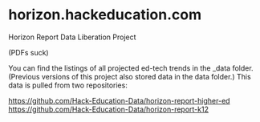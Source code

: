 horizon.hackeducation.com 
========

Horizon Report Data Liberation Project

(PDFs suck)

You can find the listings of all projected ed-tech trends in the _data folder. (Previous versions of this project also stored data in the data folder.) This data is pulled from two repositories:

https://github.com/Hack-Education-Data/horizon-report-higher-ed
https://github.com/Hack-Education-Data/horizon-report-k12
